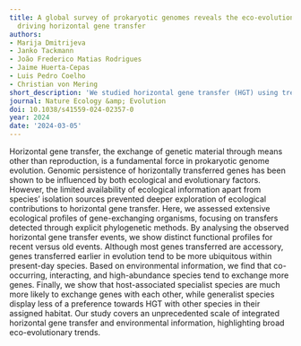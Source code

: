```yaml
---
title: A global survey of prokaryotic genomes reveals the eco-evolutionary pressures
  driving horizontal gene transfer
authors:
- Marija Dmitrijeva
- Janko Tackmann
- João Frederico Matias Rodrigues
- Jaime Huerta-Cepas
- Luis Pedro Coelho
- Christian von Mering
short_description: 'We studied horizontal gene transfer (HGT) using tree reconcilation between gene and species trees, which enabled us to observe different profiles for recent versus old events. For example, genes transferred earlier in evolution tend to be more ubiquitous within present-day species. We also found that co-occurring, interacting, and high-abundance species tend to exchange more genes.'
journal: Nature Ecology &amp; Evolution
doi: 10.1038/s41559-024-02357-0
year: 2024
date: '2024-03-05'
---
```

Horizontal gene transfer, the exchange of genetic material through means other than reproduction, is a fundamental force in prokaryotic genome evolution. Genomic persistence of horizontally transferred genes has been shown to be influenced by both ecological and evolutionary factors. However, the limited availability of ecological information apart from species’ isolation sources prevented deeper exploration of ecological contributions to horizontal gene transfer. Here, we assessed extensive ecological profiles of gene-exchanging organisms, focusing on transfers detected through explicit phylogenetic methods. By analysing the observed horizontal gene transfer events, we show distinct functional profiles for recent versus old events. Although most genes transferred are accessory, genes transferred earlier in evolution tend to be more ubiquitous within present-day species. Based on environmental information, we find that co-occurring, interacting, and high-abundance species tend to exchange more genes. Finally, we show that host-associated specialist species are much more likely to exchange genes with each other, while generalist species display less of a preference towards HGT with other species in their assigned habitat. Our study covers an unprecedented scale of integrated horizontal gene transfer and environmental information, highlighting broad eco-evolutionary trends.
